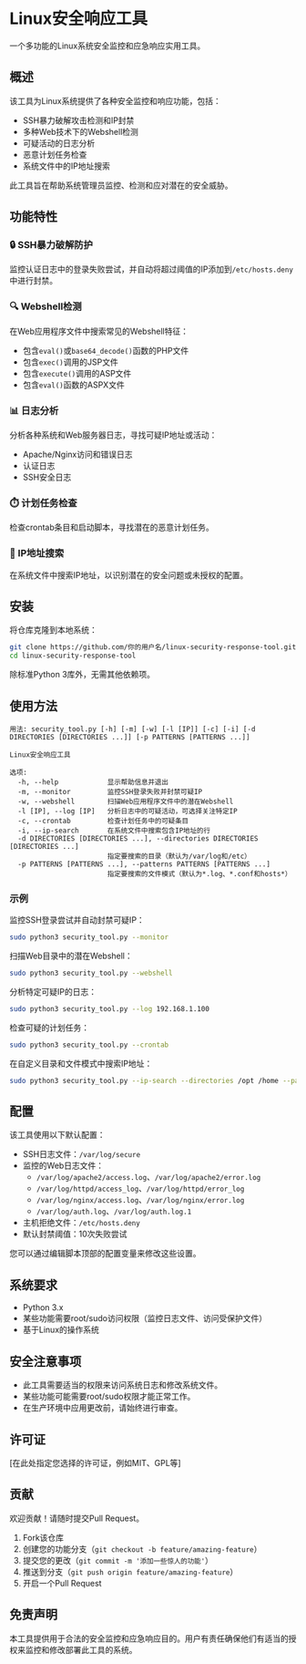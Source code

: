 # Linux安全响应工具

一个多功能的Linux系统安全监控和应急响应实用工具。

## 概述

该工具为Linux系统提供了各种安全监控和响应功能，包括：

- SSH暴力破解攻击检测和IP封禁
- 多种Web技术下的Webshell检测
- 可疑活动的日志分析
- 恶意计划任务检查
- 系统文件中的IP地址搜索

此工具旨在帮助系统管理员监控、检测和应对潜在的安全威胁。

## 功能特性

### 🔒 SSH暴力破解防护

监控认证日志中的登录失败尝试，并自动将超过阈值的IP添加到`/etc/hosts.deny`中进行封禁。

### 🔍 Webshell检测

在Web应用程序文件中搜索常见的Webshell特征：

- 包含`eval()`或`base64_decode()`函数的PHP文件
- 包含`exec()`调用的JSP文件
- 包含`execute()`调用的ASP文件
- 包含`eval()`函数的ASPX文件

### 📊 日志分析

分析各种系统和Web服务器日志，寻找可疑IP地址或活动：

- Apache/Nginx访问和错误日志
- 认证日志
- SSH安全日志

### ⏱️ 计划任务检查

检查crontab条目和启动脚本，寻找潜在的恶意计划任务。

### 🔎 IP地址搜索

在系统文件中搜索IP地址，以识别潜在的安全问题或未授权的配置。

## 安装

将仓库克隆到本地系统：

```bash
git clone https://github.com/你的用户名/linux-security-response-tool.git
cd linux-security-response-tool
```

除标准Python 3库外，无需其他依赖项。

## 使用方法

```
用法: security_tool.py [-h] [-m] [-w] [-l [IP]] [-c] [-i] [-d DIRECTORIES [DIRECTORIES ...]] [-p PATTERNS [PATTERNS ...]]

Linux安全响应工具

选项:
  -h, --help            显示帮助信息并退出
  -m, --monitor         监控SSH登录失败并封禁可疑IP
  -w, --webshell        扫描Web应用程序文件中的潜在Webshell
  -l [IP], --log [IP]   分析日志中的可疑活动，可选择关注特定IP
  -c, --crontab         检查计划任务中的可疑条目
  -i, --ip-search       在系统文件中搜索包含IP地址的行
  -d DIRECTORIES [DIRECTORIES ...], --directories DIRECTORIES [DIRECTORIES ...]
                        指定要搜索的目录（默认为/var/log和/etc）
  -p PATTERNS [PATTERNS ...], --patterns PATTERNS [PATTERNS ...]
                        指定要搜索的文件模式（默认为*.log、*.conf和hosts*）
```

### 示例

监控SSH登录尝试并自动封禁可疑IP：

```bash
sudo python3 security_tool.py --monitor
```

扫描Web目录中的潜在Webshell：

```bash
sudo python3 security_tool.py --webshell
```

分析特定可疑IP的日志：

```bash
sudo python3 security_tool.py --log 192.168.1.100
```

检查可疑的计划任务：

```bash
sudo python3 security_tool.py --crontab
```

在自定义目录和文件模式中搜索IP地址：

```bash
sudo python3 security_tool.py --ip-search --directories /opt /home --patterns *.conf *.ini
```

## 配置

该工具使用以下默认配置：

- SSH日志文件：`/var/log/secure`
- 监控的Web日志文件：
  - `/var/log/apache2/access.log`、`/var/log/apache2/error.log`
  - `/var/log/httpd/access_log`、`/var/log/httpd/error_log`
  - `/var/log/nginx/access.log`、`/var/log/nginx/error.log`
  - `/var/log/auth.log`、`/var/log/auth.log.1`
- 主机拒绝文件：`/etc/hosts.deny`
- 默认封禁阈值：10次失败尝试

您可以通过编辑脚本顶部的配置变量来修改这些设置。

## 系统要求

- Python 3.x
- 某些功能需要root/sudo访问权限（监控日志文件、访问受保护文件）
- 基于Linux的操作系统

## 安全注意事项

- 此工具需要适当的权限来访问系统日志和修改系统文件。
- 某些功能可能需要root/sudo权限才能正常工作。
- 在生产环境中应用更改前，请始终进行审查。

## 许可证

[在此处指定您选择的许可证，例如MIT、GPL等]

## 贡献

欢迎贡献！请随时提交Pull Request。

1. Fork该仓库
2. 创建您的功能分支（`git checkout -b feature/amazing-feature`）
3. 提交您的更改（`git commit -m '添加一些惊人的功能'`）
4. 推送到分支（`git push origin feature/amazing-feature`）
5. 开启一个Pull Request

## 免责声明

本工具提供用于合法的安全监控和应急响应目的。用户有责任确保他们有适当的授权来监控和修改部署此工具的系统。